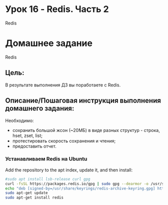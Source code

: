 # Урок 16 - Redis. Часть 2

Redis

# Домашнее задание

Redis

## Цель:
В результате выполнения ДЗ вы поработаете с Redis.

## Описание/Пошаговая инструкция выполнения домашнего задания:

Необходимо:

- сохранить большой жсон (~20МБ) в виде разных структур - строка, hset, zset, list;
- протестировать скорость сохранения и чтения;
- предоставить отчет.

### Устанавливаем Redis на Ubuntu

Add the repository to the apt index, update it, and then install:

```bash
#sudo apt install lsb-release curl gpg
curl -fsSL https://packages.redis.io/gpg | sudo gpg --dearmor -o /usr/share/keyrings/redis-archive-keyring.gpg
echo "deb [signed-by=/usr/share/keyrings/redis-archive-keyring.gpg] https://packages.redis.io/deb $(lsb_release -cs) main" | sudo tee /etc/apt/sources.list.d/redis.list
sudo apt-get update
sudo apt-get install redis
```

